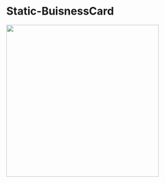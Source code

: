 # Static-BuisnessCard

<img src = "https://github.com/Hla-maged/Static-BuisnessCard/assets/161922890/89476db3-6e9d-4f46-bab3-4f78ca431816" height = 400>
